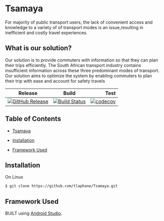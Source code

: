 # Tsamaya

For majority of public transport users, the lack of convenient access and knowledge to a variety of 
of transport modes is an issue,resulting in inefficient and costly travel experiences.

## What is our solution?

Our solution is to provide commuters with information so that they can plan their trips efficiently. 
The South African transport industry contains insufficient information across these three 
predominant modes of transport. Our solution aims to optimize the system by enabling commuters 
to plan their trip with ease and account for safety travels


|Release|Build        |Test    |
|-------|-------------|-------:|
|[![GitHub Release](https://img.shields.io/badge/release-v4.0-blue.svg)](https://github.com/tlaphane/Tsamaya/releases) |[![Build Status](https://travis-ci.org/AlecMbanga/Tsamaya.svg?branch=master)](https://travis-ci.org/AlecMbanga/Tsamaya)|[![codecov](https://codecov.io/gh/AlecMbanga/Tsamaya/branch/master/graph/badge.svg)](https://codecov.io/gh/AlecMbanga/Tsamaya)|


## Table of Contents
* [Tsamaya](https://github.com/spmabz/Tsamaya#Tsamaya)
* [Installation](https://github.com/spmabz/Tsamaya#installation)

* [Framework Used](https://github.com/spmabz/Tsamaya#framework-used)

## Installation
On Linux
```bash
$ git clone https://github.com/tlaphane/Tsamaya.git


```

## Framework Used
 BUILT  using [Android Studio](https://developer.android.com/studio).

